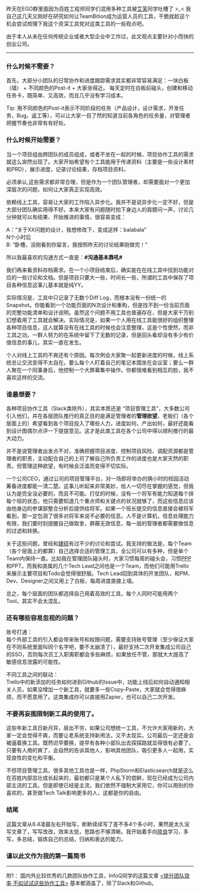 昨天在EGO群里面因为百姓工程师同学们混用多种工具被[艾芙](http://weibo.com/u/2099957354)同学吐槽了 >_< 我自己这几天又刚好在研究如何让TeamBition成为运营人员的工具，干脆就趁这个机会尝试梳理下我这个资深工具党对这类工具的一些观点吧。

由于本人从未在任何传统企业或者大型企业中工作过，此文观点主要针对小而快的创业公司。

--------------------------------------------

### 什么时候不需要？

首先，大部分小团队的日常协作和进度跟踪需求其实都非常容易满足：一块白板（墙） + 不同颜色的Post-it + 大家坐得近。
每天定时在白板前碰头，创建和移动任务卡，既简单、又高效，而且几乎没有学习成本。

Tip: 用不同颜色的Post-it表示不同阶段的任务（产品设计，设计需求，开发任务，Bug，返工等），可以让大家一目了然的知道当前各角色的任务量，对管理者把握节奏也非常有有好处。

### 什么时候开始需要？

当一个项目组由跨团队的成员组成，或者不坐在一起的时候，项目协作工具的需求就这么突然出现了。大家开始希望有个工具能用于传递资料（主要是一些设计素材和PRD），展示进度，记录讨论结果，存档项目资料。  

必须承认,这些需求都非常合理，但是作为一个团队管理者，却需要面对一个更加深层次的问题，如何让大家真正实现高效。

依赖线上工具，容易让大家的工作陷入异步化。我并不是说异步化一定不好，但是大部分团队确实用得不好。本来大家有问题随时拍下身边人的肩膀问一声，讨论几分钟就可以有结果、开始推进的事情，很容易变成：

A：“关于XX问题的设计，我想修改下，变成这样：balabala”  
N个小时后  
B: “卧槽，没刚看到你留言，我按照昨天的讨论结果刚做完！”

所以我最喜欢的沟通方式一直是：**#沟通基本靠吼#**

我们再来看资料存档需求。在一个小项目结束后，确实能在在线工具中找到功能对应的一些讨论和文档。但是项目只要大一些，时间长一些，所谓的工具中保存了项目各种信息这事儿基本就是纯YY。

实际情况是，工具中只记录了无数个Diff Log，而根本没有一份统一的Snapshot。你能看到一个功能页面的N次设计和重构，但是找不到一份当前页面的完整功能清单和设计说明。虽然这个问题不用工具也普遍存在，但是大家千万别幻想着用了工具就会解决。实际情况是，如果一个人用在线工具能很好的组织整理各种项目信息，这人就算没有在线工具的时候也会注意整理，这是个性使然，而非工具之功。一群人努力的在系统中留下了无数的记录，但是回头看却没有多少有价值信息的事儿，其实一直在发生。

个人对线上工具的不爽还有个原因。每次例会大家聚一起更新进度的时候，线上系统总让交流变得不太自在。要么每个人盯着自己的笔记本围坐在会议室；要么一群人聚在一个同事身后，他控制一个大屏幕集中操作。你都很难看到相互的脸，我不喜欢这样的交流。

### 谁最想要？

各种项目协作工具（Slack类除外），其实本质还是 “项目管理工具”，大多数公司引入他们，并在各层团队推行的真正目的是满足管理者的**管理欲望**，老板们（各个层面上的）希望看到各个项目投入了哪些人力，进度如何，产出如何，最好还能看到设计图偶尔点评一下提提意见。这才是此类工具在各个公司中得以顺利推行的最大动力。

并不是说管理者出发点不对，准确把握项目进度、控制项目风险、调配资源都是管理者的职责，主动配合自己的上司了解自己所负责工作的进度也是大家天然的职责。但管理这种欲望，有时候会泛滥而变得不切实际。

一个公司CEO，通过公司的项目管理平台，对一场即将举办的俩小时的校园活动筹备进度都能一清二楚。这事儿听起来非常美妙，给人一切尽在掌握的感觉，但我认为是完全没必要的，而且不可能。打仗的时候，没有一个将军有能力知道每个排每个班的状态，他只需要知道几个重点师和关键点的状况就够了，而这些信息应该由他身边的参谋部整合分析后提供给将军。如果一个班长提交的信息直接会被将军看到，那一定包涵了很多对将军来说不必要的信息。人不是计算机，信息处理能力有限，我们要时刻提醒自己做取舍，屏蔽无效信息，每一层的管理者都需要做信息的过滤和转换。

关于这些问题，曾经和[建硕](http://home.wangjianshuo.com/)有过不少的讨论和尝试。我支持的做法是，每个Team（各个层面上的都算）自己选择合适的管理工具，全公司可以有多种，但是单个Team内保持一直。比如我在管理团队碰头时，大家习惯每周的碰头会，习惯[PPP](http://en.wikipedia.org/wiki/Progress,_plans,_problems)和PPT。而我和直属的几个Tech Lead之间也是一个Team，而他们可能用Trello来展示主要项目和Todo会觉得很舒服。Tech Lead回到具体的开发团队，和PM、Dev、Designer之间又用上了白板，每周进度直接上墙。

总之，每个层面的团队都选择自己用着高效的工具，每个人同时可能用两个Tool，其实不会太混乱。

### 还有哪些容易忽视的问题？

账号打通：  
	每个外部工具的引入都会带来账号和权限问题，需要支持账号管理（至少保证大家在不同系统里面叫同个名字吧，要不太崩溃了），最好支持二次开发集成公司自己的SSO，否则每次员工入职离职都会多些麻烦，如果放任不管，那就大大提高了敏感信息泄露的可能性。

不同工具之间的联动：  
	Trello中的新添加的任务如何进到Github的Issue中，功能上线后如何自动通知相关人员，如果没增加一个新工具，就要多一些Copy-Paste，大家就会觉得很麻烦，而不愿意用了。这类集成你可以直接用Zapier，也可以自己二次开发。

### 不要再妄图限制新工具的使用了。
这些年新工具日新月异，层出不穷，如果公司想统一工具，不允许大家用新的，大家一定会觉得不爽，而要让老系统支持新用法，又不太现实。公司最后一定还是会被逼着换工具。既然迟早要换，提早有各种小部队出去探探路就显得很有必要了，只要有人用的爽了，会自然的告诉其他人，影响其他团队，吸引更多人一起用，实现良性的变化和平衡。

不但项目管理工具，很多其他工具也是一样，PhpStorm和Elasticsearch就是这么在百姓内部茁壮成长起来的，最初都只是某个人私下的尝鲜，现在已经成为公司内部主流的工具。但是即使已经是主流，我们依然不强制大家用它，你可以用别的你喜欢的，甚至做Tech Talk影响更多的人，这都是你的自由。

### 结尾
这篇文章从6.4凌晨左右开始写，断断续续写了差不多4个多小时，果然是太久没写文章了，写写改改，效率太低，思路也不够清晰。我开始着手向[晓良](http://www.13775.org/)学习，多写，多总结，锻炼自己的总结，归纳和表达的能力。

### **谨以此文作为我的第一篇简书**

--------------------------------------------
附1： 国内外比较优秀的几款团队协作工具，InfoQ同学的这篇文章 [<提升团队效率 不如试试这些协作工具>](http://mp.weixin.qq.com/s?__biz=MzA4NTU2MTg3MQ==&mid=207398450&idx=1&sn=0465b4e5f5b40c0502c597c9f24d2b30&scene=1&key=c468684b929d2be21906bb42a9810621a47a0de8a408c257c3acdb8e4603f41e143ed84536afcc95f39efe00e794f897&ascene=0) 基本都涵盖了，除了Slack和Github。

